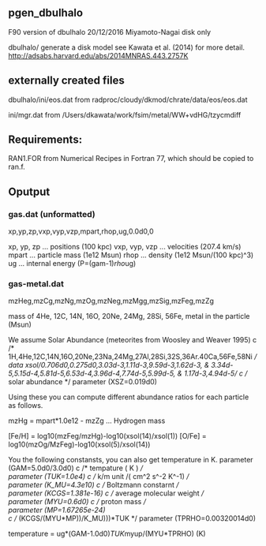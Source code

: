 

## pgen_dbulhalo

 F90 version of dbulhalo
 20/12/2016 Miyamoto-Nagai disk only

dbulhalo/
 generate a disk model see Kawata et al. (2014) for more detail.
http://adsabs.harvard.edu/abs/2014MNRAS.443.2757K


## externally created files

dbulhalo/ini/eos.dat
 from radproc/cloudy/dkmod/chrate/data/eos/eos.dat

ini/mgr.dat
 from /Users/dkawata/work/fsim/metal/WW+vdHG/tzycmdiff

## Requirements:

RAN1.FOR from Numerical Recipes in Fortran 77, which should be copied to ran.f. 

## Oputput

### gas.dat (unformatted)

xp,yp,zp,vxp,vyp,vzp,mpart,rhop,ug,0.0d0,0

xp, yp, zp ... positions (100 kpc)
vxp, vyp, vzp ... velocities (207.4 km/s)
mpart ... particle mass (1e12 Msun)
rhop ... density (1e12 Msun/(100 kpc)^3)
ug ... internal energy (P=(gam-1)*rho*ug)

### gas-metal.dat

mzHeg,mzCg,mzNg,mzOg,mzNeg,mzMgg,mzSig,mzFeg,mzZg

mass of 4He, 12C, 14N, 16O, 20Ne, 24Mg, 28Si, 56Fe, metal in the particle (Msun)

We assume Solar Abundance (meteorites from Woosley and Weaver 1995)
c /* 1H,4He,12C,14N,16O,20Ne,23Na,24Mg,27Al,28Si,32S,36Ar.40Ca,56Fe,58Ni */
data xsol/0.706d0,0.275d0,3.03d-3,1.11d-3,9.59d-3,1.62d-3,
  & 3.34d-5,5.15d-4,5.81d-5,6.53d-4,3.96d-4,7.74d-5,5.99d-5,
  & 1.17d-3,4.94d-5/
c /* solar abundance */
parameter (XSZ=0.019d0)

Using these you can compute different abundance ratios for each particle as follows.

mzHg = mpart*1.0e12 - mzZg ... Hydrogen mass

[Fe/H] = log10(mzFeg/mzHg)-log10(xsol(14)/xsol(1))
[O/Fe] = log10(mzOg/MzFeg)-log10(xsol(5)/xsol(14))

You the following constansts, you can also get temperature in K.
      parameter (GAM=5.0d0/3.0d0)
c /* tempature ( K ) */  
      parameter (TUK=1.0e4)
c /* k/m unit /( cm^2 s^-2 K^-1) */       
      parameter (K_MU=4.3e10)
c /* Boltzmann constarnt */    
      parameter (KCGS=1.381e-16)
c /* average molecular weight */      
      parameter (MYU=0.6d0)
c /* proton mass */      
      parameter (MP=1.67265e-24)      
c /* (KCGS/(MYU*MP))/K_MU)))*TUK */
      parameter (TPRHO=0.00320014d0)

temperature = ug*(GAM-1.0d0)*TUK*myup/(MYU*TPRHO) (K)




